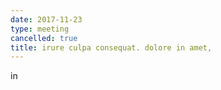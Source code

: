 ```yaml
---
date: 2017-11-23
type: meeting
cancelled: true
title: irure culpa consequat. dolore in amet,
---
```

in